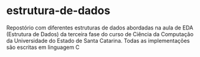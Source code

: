 # estrutura-de-dados
Repostório com diferentes estruturas de dados abordadas na aula de EDA (Estrutura de Dados) da terceira fase do curso de Ciência da Computação da Universidade do Estado de Santa Catarina.
Todas as implementações são escritas em linguagem C
